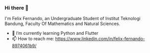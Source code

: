 ### Hi there 👋
I'm Felix Fernando, an Undergraduate Student of Institut Teknologi Bandung, Faculty Of Mathematics and Natural Sciences.
- 🌱 I’m currently learning Python and Flutter
- 📫 How to reach me: https://www.linkedin.com/in/felix-fernando-8974061b9/

<!--
**FelixFern/FelixFern** is a ✨ _special_ ✨ repository because its `README.md` (this file) appears on your GitHub profile.

Here are some ideas to get you started:

- 🔭 I’m currently working on ...
- 
- 👯 I’m looking to collaborate on ...
- 🤔 I’m looking for help with ...
- 💬 Ask me about ...
- 😄 Pronouns: ...
- ⚡ Fun fact: ...
-->
